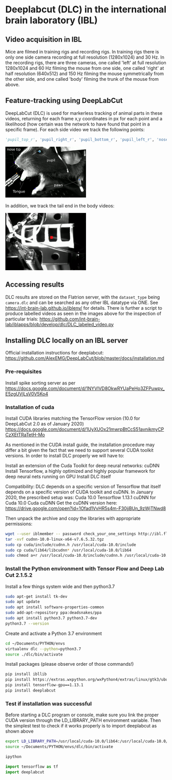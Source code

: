 # Deeplabcut (DLC) in the international brain laboratory (IBL)
## Video acquisition in IBL 

Mice are filmed in training rigs and recording rigs. In training rigs there is only one side camera recording at full resolution (1280x1024) and 30 Hz. In the recording rigs, there are three cameras, one called 'left' at full resolution 1280x1024 and 60 Hz filming the mouse from one side, one called 'right' at half resolution (640x512) and 150 Hz filming the mouse symmetrically from the other side, and one called 'body' filming the trunk of the mouse from above.    
 
## Feature-tracking using DeepLabCut	 	 

DeepLabCut (DLC) is used for markerless tracking of animal parts in these videos, returning for each frame x,y coordinates in px for each point and a likelihood (how certain was the network to have found that point in a specific frame). For each side video we track the following points:	

```python
'pupil_top_r', 'pupil_right_r', 'pupil_bottom_r', 'pupil_left_r', 'nose_tip', 'tube_top', 'tube_bottom', 'tongue_end_r', 'tongue_end_l', 'paw_r', 'paw_l'
```

<img src="https://github.com/int-brain-lab/iblvideo/blob/master/DLC_IBL.png" width="50%" height="50%">

In addition, we track the tail end in the body videos:

<img src="https://github.com/int-brain-lab/iblvideo/blob/master/Screenshot%20from%202020-11-13%2011-00-15.png" width="50%" height="50%">

## Accessing results

DLC results are stored on the Flatrion server, with the `dataset_type` being `camera.dlc` and can be searched as any other IBL datatype via ONE. See https://int-brain-lab.github.io/iblenv/ for details. There is further a script to produce labelled videos as seen in the images above for the inspection of particular trials: https://github.com/int-brain-lab/iblapps/blob/develop/dlc/DLC_labeled_video.py

## Installing DLC locally on an IBL server

Official installation instructions for deeplabcut: https://github.com/AlexEMG/DeepLabCut/blob/master/docs/installation.md

### Pre-requisites

Install spike sorting server as per https://docs.google.com/document/d/1NYVlVD8OkwRYUaPeHo3ZFPuwpv_E5zgUVjLsV0V5Ko4

### Installation of cuda

Install CUDA libraries matching the TensorFlow version (10.0 for DeepLabCut 2.0 as of January 2020) https://docs.google.com/document/d/1UyXUOx21mwrpBtCcS51avnikmyCPCzXEtTRaTetH-Mo

As mentioned in the CUDA install guide, the installation procedure may differ a bit given the fact that we need to support several CUDA toolkit versions.
In order to install DLC properly we will have to:

Install an extension of the Cuda Toolkit for deep neural networks: cuDNN
Install Tensorflow, a highly optimized and highly popular framework for deep neural nets running on GPU
Install DLC itself

Compatibility: DLC depends on a specific version of Tensorflow that itself depends on a specific version of CUDA toolkit and cuDNN. In January 2020, the prescribed setup was:
Cuda 10.0
Tensorflow 1.13.1
cuDNN for Cuda 10.0
Cuda cuDNN
Get the cuDNN version here:
https://drive.google.com/open?id=1Ofad1VvHR5s4m-F30jjBUn_9zWjTNwd8

Then unpack the archive and copy the libraries with appropriate permissions:

```bash
wget --user iblmember -- password check_your_one_settings http://ibl.flatironinstitute.org/resources/cudnn-10.0-linux-x64-v7.6.5.32.tgz  
tar -xvf cudnn-10.0-linux-x64-v7.6.5.32.tgz  
sudo cp cuda/include/cudnn.h /usr/local/cuda-10.0/include  
sudo cp cuda/lib64/libcudnn* /usr/local/cuda-10.0/lib64  
sudo chmod a+r /usr/local/cuda-10.0/include/cudnn.h /usr/local/cuda-10.0/lib64/libcudnn*  
```

### Install the Python environment with Tensor Flow and Deep Lab Cut 2.1.5.2

Install a few things system wide and then python3.7

```bash
sudo apt-get install tk-dev  
sudo apt update  
sudo apt install software-properties-common  
sudo add-apt-repository ppa:deadsnakes/ppa  
sudo apt install python3.7 python3.7-dev  
python3.7 --version  
```

Create and activate a Python 3.7 environment 

```bash
cd ~/Documents/PYTHON/envs  
virtualenv dlc --python=python3.7  
source ./dlc/bin/activate  
```

Install packages (please observe order of those commands!)	

```bash
pip install ibllib  
pip install https://extras.wxpython.org/wxPython4/extras/linux/gtk3/ubuntu-18.04/wxPython-4.0.7-cp37-cp37m-linux_x86_64.whl  
pip install tensorflow-gpu==1.13.1  
pip install deeplabcut  
```

### Test if installation was successful 

Before starting a DLC program or console, make sure you link the proper CUDA version through the LD_LIBRARY_PATH environment variable.
Then the simplest test to check if it works properly is to import deeplabcut as shown above

```bash
export LD_LIBRARY_PATH=/usr/local/cuda-10.0/lib64:/usr/local/cuda-10.0/extras/CUPTI/lib64:/lib/nccl/cuda-10:$LD_LIBRARY_PATH  
source ~/Documents/PYTHON/envs/dlc/bin/activate 
```

```bash
ipython 
```

```python
import tensorflow as tf  
import deeplabcut  
```





